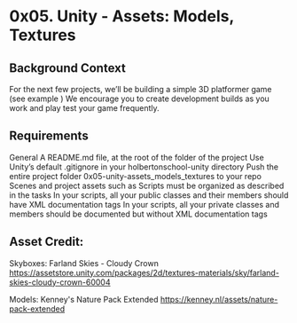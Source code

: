 # 0x05. Unity - Assets: Models, Textures

## Background Context
For the next few projects, we’ll be building a simple 3D platformer game (see example ) We encourage you to create development builds as you work and play test your game frequently.

## Requirements
General
A README.md file, at the root of the folder of the project
Use Unity’s default .gitignore in your holbertonschool-unity directory
Push the entire project folder 0x05-unity-assets_models_textures to your repo
Scenes and project assets such as Scripts must be organized as described in the tasks
In your scripts, all your public classes and their members should have XML documentation tags
In your scripts, all your private classes and members should be documented but without XML documentation tags

## Asset Credit:
Skyboxes: Farland Skies - Cloudy Crown https://assetstore.unity.com/packages/2d/textures-materials/sky/farland-skies-cloudy-crown-60004

Models: Kenney's Nature Pack Extended https://kenney.nl/assets/nature-pack-extended
